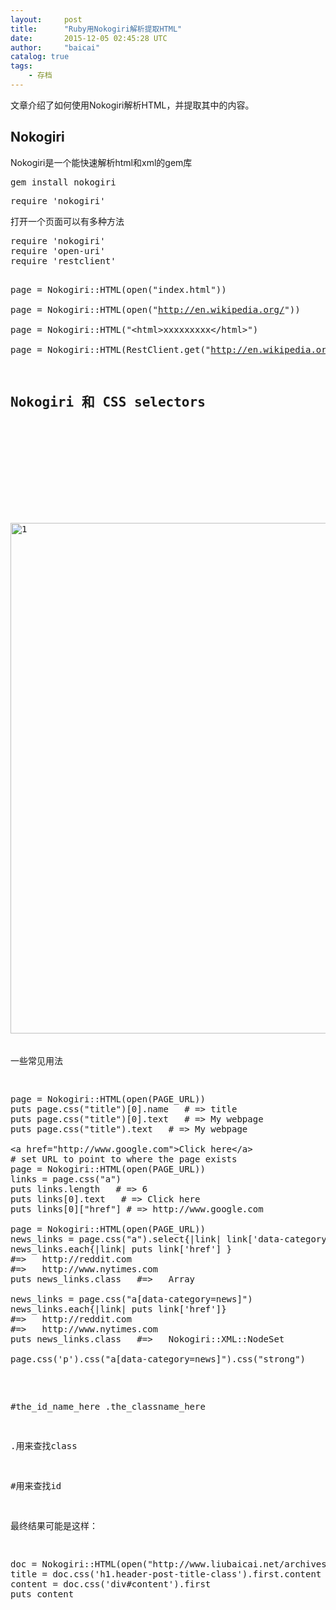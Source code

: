 ```yaml
---
layout:     post
title:      "Ruby用Nokogiri解析提取HTML"
date:       2015-12-05 02:45:28 UTC
author:     "baicai"
catalog: true
tags:
    - 存档
---
```


文章介绍了如何使用Nokogiri解析HTML，并提取其中的内容。
<h2>Nokogiri</h2>
Nokogiri是一个能快速解析html和xml的gem库
<pre class="lang:sh decode:true ">gem install nokogiri</pre>
<pre class="lang:ruby decode:true ">require 'nokogiri'</pre>
打开一个页面可以有多种方法
<pre class="lang:ruby decode:true ">require 'nokogiri'
require 'open-uri'
require 'restclient'

page = Nokogiri::HTML(open("index.html"))   
page = Nokogiri::HTML(open("http://en.wikipedia.org/"))  
page = Nokogiri::HTML("&lt;html&gt;xxxxxxxxx&lt;/html&gt;")  
page = Nokogiri::HTML(RestClient.get("http://en.wikipedia.org/"))</pre>
<h2>Nokogiri 和 CSS selectors</h2>
<img class="alignnone size-full wp-image-642" src="http://www.liubaicai.net/wp-content/uploads/2015/12/1.png" alt="1" width="882" height="817" /> <img class="alignnone size-full wp-image-643" src="http://www.liubaicai.net/wp-content/uploads/2015/12/2.png" alt="2" width="881" height="591" /> <img class="alignnone size-full wp-image-644" src="http://www.liubaicai.net/wp-content/uploads/2015/12/3.png" alt="3" width="882" height="963" />

一些常见用法
<pre class="lang:ruby decode:true">page = Nokogiri::HTML(open(PAGE_URL))
puts page.css("title")[0].name   # =&gt; title
puts page.css("title")[0].text   # =&gt; My webpage
puts page.css("title").text   # =&gt; My webpage

&lt;a href="http://www.google.com"&gt;Click here&lt;/a&gt;
# set URL to point to where the page exists
page = Nokogiri::HTML(open(PAGE_URL))
links = page.css("a")
puts links.length   # =&gt; 6
puts links[0].text   # =&gt; Click here
puts links[0]["href"] # =&gt; http://www.google.com

page = Nokogiri::HTML(open(PAGE_URL))
news_links = page.css("a").select{|link| link['data-category'] == "news"}
news_links.each{|link| puts link['href'] }
#=&gt;   http://reddit.com
#=&gt;   http://www.nytimes.com        
puts news_links.class   #=&gt;   Array 

news_links = page.css("a[data-category=news]")
news_links.each{|link| puts link['href']}
#=&gt;   http://reddit.com
#=&gt;   http://www.nytimes.com
puts news_links.class   #=&gt;   Nokogiri::XML::NodeSet   

page.css('p').css("a[data-category=news]").css("strong")</pre>
#the_id_name_here
.the_classname_here

.用来查找class

#用来查找id

最终结果可能是这样：
<pre class="lang:ruby decode:true ">doc = Nokogiri::HTML(open("http://www.liubaicai.net/archives/573.html"))
title = doc.css('h1.header-post-title-class').first.content
content = doc.css('div#content').first
puts content</pre>
&nbsp;